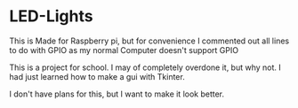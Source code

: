 # LED-Lights

This is Made for Raspberry pi, but for convenience I commented out all lines to do with GPIO as my normal Computer doesn't support GPIO 

This is a project for school. I may of completely overdone it, but why not. I had just learned how to make a gui with Tkinter.

I don't have plans for this, but I want to make it look better.

